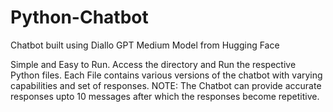 # Python-Chatbot
Chatbot built using Diallo GPT Medium Model from Hugging Face

Simple and Easy to Run.
Access the directory and Run the respective Python files.
Each File contains various versions of the chatbot with varying capabilities and set of responses.
NOTE: The Chatbot can provide accurate responses upto 10 messages after which the responses become repetitive.
